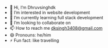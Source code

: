 - 👋 Hi, I’m Dhruvsinghdk
- 👀 I’m interested in website development
- 🌱 I’m currently learning full stack development
- 💞️ I’m looking to collaborate on
- 📫 How to reach me dksingh3408@gmail.com
- 😄 Pronouns: he/him
- ⚡ Fun fact: like travelling

<!---
Dhruvsinghdk/Dhruvsinghdk is a ✨ special ✨ repository because its `README.md` (this file) appears on your GitHub profile.
You can click the Preview link to take a look at your changes.
--->
